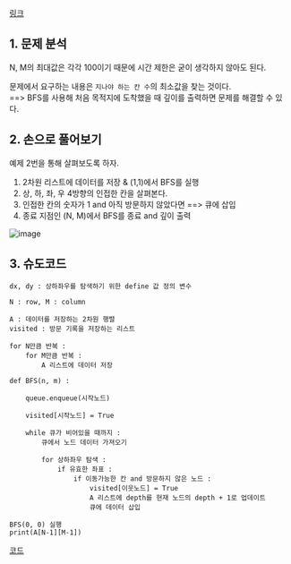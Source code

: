 [링크](https://www.acmicpc.net/problem/문제번호)

## 1. 문제 분석

N, M의 최대값은 각각 100이기 때문에 시간 제한은 굳이 생각하지 않아도 된다.

문제에서 요구하는 내용은 `지나야 하는 칸 수`의 최소값을 찾는 것이다.  
==> BFS를 사용해 처음 목적지에 도착했을 때 깊이를 출력하면 문제를 해결할 수 있다.

## 2. 손으로 풀어보기 

예제 2번을 통해 살펴보도록 하자.

1. 2차원 리스트에 데이터를 저장 & (1,1)에서 BFS를 실행
2. 상, 하, 좌, 우 4방향의 인접한 칸을 살펴본다. 
3. 인접한 칸의 숫자가 1 and 아직 방문하지 않았다면 ==> 큐에 삽입 
4. 종료 지점인 (N, M)에서 BFS를 종료 and 깊이 출력 

![image](../../image/day8/5번_001.png)

## 3. 슈도코드 

``` 
dx, dy : 상하좌우를 탐색하기 위한 define 값 정의 변수 

N : row, M : column 

A : 데이터를 저장하는 2차원 행렬
visited : 방문 기록을 저장하는 리스트

for N만큼 반복 : 
    for M만큼 반복 : 
        A 리스트에 데이터 저장

def BFS(n, m) : 

    queue.enqueue(시작노드)

    visited[시작노드] = True 

    while 큐가 비어있을 때까지 : 
        큐에서 노드 데이터 가져오기
        
        for 상하좌우 탐색 : 
            if 유효한 좌표 : 
                if 이동가능한 칸 and 방문하지 않은 노드 : 
                    visited[이웃노드] = True
                    A 리스트에 depth를 현재 노드의 depth + 1로 업데이트
                    큐에 데이터 삽입

BFS(0, 0) 실행
print(A[N-1][M-1])

```

[코드](../../code/day8/5_미로탐색하기.py)